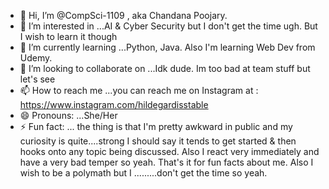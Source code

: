 - 👋 Hi, I’m @CompSci-1109 , aka Chandana Poojary.
- 👀 I’m interested in ...AI & Cyber Security but I don't get the time ugh. But I wish to learn it though
- 🌱 I’m currently learning ...Python, Java. Also I'm learning Web Dev from Udemy.
- 💞️ I’m looking to collaborate on ...Idk dude. Im too bad at team stuff but let's see
- 📫 How to reach me ...you can reach me on Instagram at : https://www.instagram.com/hildegardisstable   
- 😄 Pronouns: ...She/Her 
- ⚡ Fun fact: ... the thing is that I'm pretty awkward in public and my curiosity is quite....strong I should say it tends to get started & then hooks onto any topic being discussed. Also I react very immediately and have a very bad temper so yeah. That's it for fun facts about me. Also I wish to be a polymath but I .........don't get the time so yeah.

<!---
CompSci-1109/CompSci-1109 is a ✨ special ✨ repository because its `README.md` (this file) appears on your GitHub profile.
You can click the Preview link to take a look at your changes.
--->
